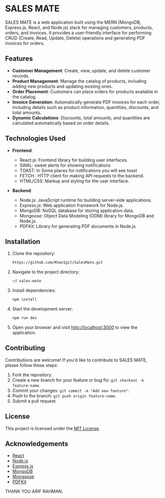 # SALES MATE

SALES MATE is a web application built using the MERN (MongoDB, Express.js, React, and Node.js) stack for managing customers, products, orders, and invoices. It provides a user-friendly interface for performing CRUD (Create, Read, Update, Delete) operations and generating PDF invoices for orders.

## Features

- **Customer Management**: Create, view, update, and delete customer records.
- **Product Management**: Manage the catalog of products, including adding new products and updating existing ones.
- **Order Placement**: Customers can place orders for products available in the catalog.
- **Invoice Generation**: Automatically generate PDF invoices for each order, including details such as product information, quantities, discounts, and total amounts.
- **Dynamic Calculations**: Discounts, total amounts, and quantities are calculated automatically based on order details.

## Technologies Used

- **Frontend**:
  - React.js: Frontend library for building user interfaces.
  - SWAL: sweet alerts for showing notifications
  - TOAST: In Some places for notifications you will see toast
  - FETCH : HTTP client for making API requests to the backend.
  - HTML/CSS: Markup and styling for the user interface.

- **Backend**:
  - Node.js: JavaScript runtime for building server-side applications.
  - Express.js: Web application framework for Node.js.
  - MongoDB: NoSQL database for storing application data.
  - Mongoose: Object Data Modeling (ODM) library for MongoDB and Node.js.
  - PDFKit: Library for generating PDF documents in Node.js.

## Installation

1. Clone the repository:

   ```bash
   https://github.com/Khan1git/SalesMate.git
   ```

2. Navigate to the project directory:

   ```bash
   cd sales-mate
   ```

3. Install dependencies:

   ```bash
   npm install
   ```

4. Start the development server:

   ```bash
   npm run dev
   ```

5. Open your browser and visit [http://localhost:3000](http://localhost:5713) to view the application.

## Contributing

Contributions are welcome! If you'd like to contribute to SALES MATE, please follow these steps:

1. Fork the repository.
2. Create a new branch for your feature or bug fix: `git checkout -b feature-name`.
3. Commit your changes: `git commit -m "Add new feature"`.
4. Push to the branch: `git push origin feature-name`.
5. Submit a pull request.

## License

This project is licensed under the [MIT License](LICENSE).

## Acknowledgements

- [React](https://reactjs.org/)
- [Node.js](https://nodejs.org/)
- [Express.js](https://expressjs.com/)
- [MongoDB](https://www.mongodb.com/)
- [Mongoose](https://mongoosejs.com/)
- [PDFKit](https://pdfkit.org/)

THANK YOU
ARIF RAHMAN.
